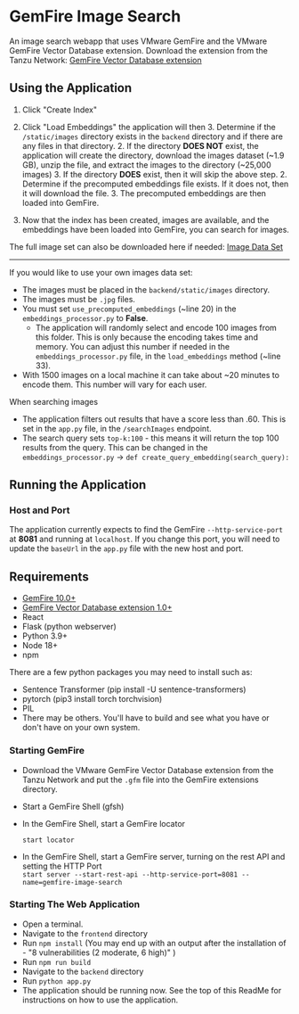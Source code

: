 # GemFire Image Search
An image search webapp that uses VMware GemFire and the VMware GemFire Vector Database extension.
Download the extension from the Tanzu Network: [GemFire Vector Database extension](https://network.tanzu.vmware.com/products/gemfire-vectordb/)

## Using the Application

1. Click "Create Index"
2. Click "Load Embeddings" the application will then 
   3. Determine if the `/static/images` directory exists in the `backend` directory and if there are any files in that directory.
         2. If the directory **DOES NOT** exist, the application will create the directory, download the images dataset (~1.9 GB), unzip the file, and extract the images to the directory (~25,000 images)
         3. If the directory **DOES** exist, then it will skip the above step.
   2. Determine if the precomputed embeddings file exists. If it does not, then it will download the file.
   3. The precomputed embeddings are then loaded into GemFire.

3. Now that the index has been created, images are available, and the embeddings have been loaded into GemFire, you can search for images.

The full image set can also be downloaded here if needed:
[Image Data Set](https://public.ukp.informatik.tu-darmstadt.de/reimers/sentence-transformers/datasets/unsplash-25k-photos.zip)

---
If you would like to use your own images data set:
  - The images must be placed in the `backend/static/images` directory.
  - The images must be `.jpg` files.
  - You must set `use_precomputed_embeddings` (~line 20) in the `embeddings_processor.py` to **False**. 
    - The application will randomly select and encode 100 images from this folder. This is only because the encoding takes time and memory. You can adjust this number if needed in the `embeddings_processor.py` file, in the `load_embeddings` method (~line 33).  
  - With 1500 images on a local machine it can   take about ~20 minutes to encode them. This number will vary for each user. 

When searching images 
- The application filters out results that have a score less than .60. This is set in the `app.py` file, in the `/searchImages` endpoint.
- The search query sets `top-k:100` - this means it will return the top 100 results from the query. This can be changed in the `embeddings_processor.py` -> `def create_query_embedding(search_query):` 
 
## Running the Application

### Host and Port

The application currently expects to find the GemFire `--http-service-port`  at **8081** and running at `localhost`. If you change this port, you will need to update the `baseUrl` in the `app.py` file with the new host and port.

## Requirements

- [GemFire 10.0+](https://network.tanzu.vmware.com/products/pivotal-gemfire/)
- [GemFire Vector Database extension 1.0+](https://network.tanzu.vmware.com/products/gemfire-vectordb/)
- React
- Flask (python webserver)
- Python 3.9+
- Node 18+
- npm

There are a few python packages you may need to install such as:
- Sentence Transformer (pip install -U sentence-transformers)
- pytorch (pip3 install torch torchvision)
- PIL
- There may be others. You'll have to build and see what you have or don't have on your own system.

### Starting GemFire
- Download the VMware GemFire Vector Database extension from the Tanzu Network and put the `.gfm` file into the GemFire extensions directory.
- Start a GemFire Shell (gfsh)
- In the GemFire Shell, start a GemFire locator

  `start locator`
- In the GemFire Shell, start a GemFire server, turning on the rest API and setting the HTTP Port   
    `start server --start-rest-api --http-service-port=8081 --name=gemfire-image-search`

### Starting The Web Application
- Open a terminal.
- Navigate to the `frontend` directory
- Run `npm install` (You may end up with an output after the installation of - "8 vulnerabilities (2 moderate, 6 high)"
  ) 
- Run `npm run build`
- Navigate to the `backend` directory
- Run `python app.py`
- The application should be running now. See the top of this ReadMe for instructions on how to use the application.


